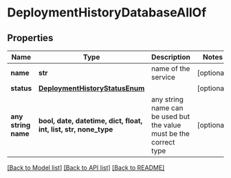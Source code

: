 # DeploymentHistoryDatabaseAllOf


## Properties
Name | Type | Description | Notes
------------ | ------------- | ------------- | -------------
**name** | **str** | name of the service | [optional] 
**status** | [**DeploymentHistoryStatusEnum**](DeploymentHistoryStatusEnum.md) |  | [optional] 
**any string name** | **bool, date, datetime, dict, float, int, list, str, none_type** | any string name can be used but the value must be the correct type | [optional]

[[Back to Model list]](../README.md#documentation-for-models) [[Back to API list]](../README.md#documentation-for-api-endpoints) [[Back to README]](../README.md)


